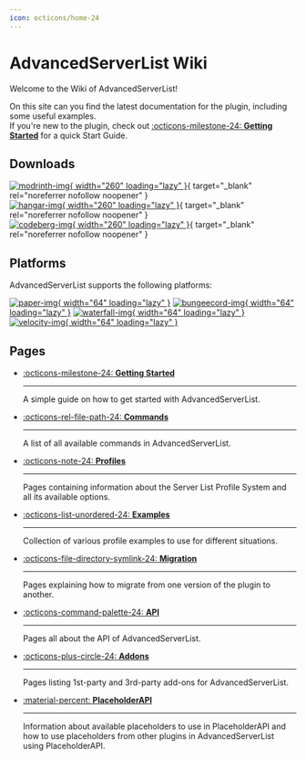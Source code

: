 ```yaml
---
icon: octicons/home-24
---
```


# AdvancedServerList Wiki

Welcome to the Wiki of AdvancedServerList!

On this site can you find the latest documentation for the plugin, including some useful examples.  
If you're new to the plugin, check out [:octicons-milestone-24: **Getting Started**](getting-started/index.md) for a quick Start Guide.

## Downloads

[![modrinth-img]{ width="260" loading="lazy" }][modrinth-download]{ target="_blank" rel="noreferrer nofollow noopener" }  
[![hangar-img]{ width="260" loading="lazy" }][hangar-download]{ target="_blank" rel="noreferrer nofollow noopener" }  
[![codeberg-img]{ width="260" loading="lazy" }][codeberg-download]{ target="_blank" rel="noreferrer nofollow noopener" }

[modrinth-img]: https://cdn.jsdelivr.net/gh/Andre601/devins-badges@13e0142/assets/compact/available/modrinth_vector.svg "Available on Modrinth"
[hangar-img]: https://cdn.jsdelivr.net/gh/Andre601/devins-badges@13e0142/assets/compact/available/hangar_vector.svg "Available on Hangar"
[codeberg-img]: https://cdn.jsdelivr.net/gh/Andre601/devins-badges@13e0142/assets/compact/available/codeberg_vector.svg "Available on Codeberg"

[modrinth-download]: https://modrinth.com/plugin/advancedserverlist
[hangar-download]: https://hangar.papermc.io/Andre_601/AdvancedServerList
[codeberg-download]: https://codeberg.org/Andre601/AdvancedServerList

## Platforms

AdvancedServerList supports the following platforms:

[![paper-img]{ width="64" loading="lazy" }][paper]
[![bungeecord-img]{ width="64" loading="lazy" }][spigot]
[![waterfall-img]{ width="64" loading="lazy" }][paper]
[![velocity-img]{ width="64" loading="lazy" }][velocity]

[paper-img]: https://cdn.jsdelivr.net/npm/@intergrav/devins-badges@3/assets/compact-minimal/supported/paper_vector.svg "Tested on Paper"
[bungeecord-img]: https://cdn.jsdelivr.net/npm/@intergrav/devins-badges@3/assets/compact-minimal/supported/bungeecord_vector.svg "Tested on BungeeCord"
[waterfall-img]: https://cdn.jsdelivr.net/npm/@intergrav/devins-badges@3/assets/compact-minimal/supported/waterfall_vector.svg "Tested on Waterfall"
[velocity-img]: https://cdn.jsdelivr.net/npm/@intergrav/devins-badges@3/assets/compact-minimal/supported/velocity_vector.svg "Tested on Velocity"

[spigot]: https://www.spigotmc.org
[paper]: https://papermc.io
[velocity]: https://velocitypowered.com

## Pages

<div class="grid cards" markdown>

-   [:octicons-milestone-24: **Getting Started**](getting-started/index.md)
    
    ----
    
    A simple guide on how to get started with AdvancedServerList.

-   [:octicons-rel-file-path-24: **Commands**](commands/index.md)
    
    ----
    
    A list of all available commands in AdvancedServerList.

-   [:octicons-note-24: **Profiles**](profiles/index.md)
    
    ----
    
    Pages containing information about the Server List Profile System and all its available options.

-   [:octicons-list-unordered-24: **Examples**](examples/index.md)
    
    ----
    
    Collection of various profile examples to use for different situations.

-   [:octicons-file-directory-symlink-24: **Migration**](migration/index.md)
    
    ----
    
    Pages explaining how to migrate from one version of the plugin to another.

-   [:octicons-command-palette-24: **API**](api/index.md)
    
    ----
    
    Pages all about the API of AdvancedServerList.

-   [:octicons-plus-circle-24: **Addons**](addons/index.md)
    
    ----
    
    Pages listing 1st-party and 3rd-party add-ons for AdvancedServerList.
    
-   [:material-percent: **PlaceholderAPI**](placeholderapi/index.md)
    
    ----
    
    Information about available placeholders to use in PlaceholderAPI and how to use placeholders from other plugins in AdvancedServerList using PlaceholderAPI.

</div>